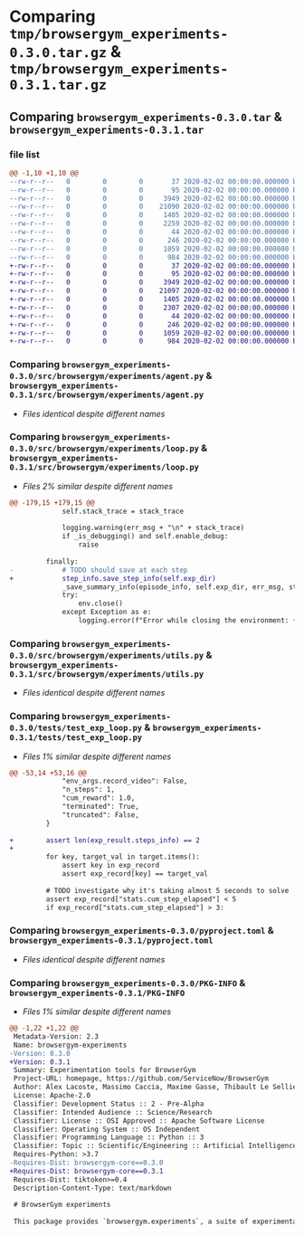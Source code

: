 # Comparing `tmp/browsergym_experiments-0.3.0.tar.gz` & `tmp/browsergym_experiments-0.3.1.tar.gz`

## Comparing `browsergym_experiments-0.3.0.tar` & `browsergym_experiments-0.3.1.tar`

### file list

```diff
@@ -1,10 +1,10 @@
--rw-r--r--   0        0        0       37 2020-02-02 00:00:00.000000 browsergym_experiments-0.3.0/requirements.txt
--rw-r--r--   0        0        0       95 2020-02-02 00:00:00.000000 browsergym_experiments-0.3.0/src/browsergym/experiments/__init__.py
--rw-r--r--   0        0        0     3949 2020-02-02 00:00:00.000000 browsergym_experiments-0.3.0/src/browsergym/experiments/agent.py
--rw-r--r--   0        0        0    21090 2020-02-02 00:00:00.000000 browsergym_experiments-0.3.0/src/browsergym/experiments/loop.py
--rw-r--r--   0        0        0     1405 2020-02-02 00:00:00.000000 browsergym_experiments-0.3.0/src/browsergym/experiments/utils.py
--rw-r--r--   0        0        0     2259 2020-02-02 00:00:00.000000 browsergym_experiments-0.3.0/tests/test_exp_loop.py
--rw-r--r--   0        0        0       44 2020-02-02 00:00:00.000000 browsergym_experiments-0.3.0/.gitignore
--rw-r--r--   0        0        0      246 2020-02-02 00:00:00.000000 browsergym_experiments-0.3.0/README.md
--rw-r--r--   0        0        0     1059 2020-02-02 00:00:00.000000 browsergym_experiments-0.3.0/pyproject.toml
--rw-r--r--   0        0        0      984 2020-02-02 00:00:00.000000 browsergym_experiments-0.3.0/PKG-INFO
+-rw-r--r--   0        0        0       37 2020-02-02 00:00:00.000000 browsergym_experiments-0.3.1/requirements.txt
+-rw-r--r--   0        0        0       95 2020-02-02 00:00:00.000000 browsergym_experiments-0.3.1/src/browsergym/experiments/__init__.py
+-rw-r--r--   0        0        0     3949 2020-02-02 00:00:00.000000 browsergym_experiments-0.3.1/src/browsergym/experiments/agent.py
+-rw-r--r--   0        0        0    21097 2020-02-02 00:00:00.000000 browsergym_experiments-0.3.1/src/browsergym/experiments/loop.py
+-rw-r--r--   0        0        0     1405 2020-02-02 00:00:00.000000 browsergym_experiments-0.3.1/src/browsergym/experiments/utils.py
+-rw-r--r--   0        0        0     2307 2020-02-02 00:00:00.000000 browsergym_experiments-0.3.1/tests/test_exp_loop.py
+-rw-r--r--   0        0        0       44 2020-02-02 00:00:00.000000 browsergym_experiments-0.3.1/.gitignore
+-rw-r--r--   0        0        0      246 2020-02-02 00:00:00.000000 browsergym_experiments-0.3.1/README.md
+-rw-r--r--   0        0        0     1059 2020-02-02 00:00:00.000000 browsergym_experiments-0.3.1/pyproject.toml
+-rw-r--r--   0        0        0      984 2020-02-02 00:00:00.000000 browsergym_experiments-0.3.1/PKG-INFO
```

### Comparing `browsergym_experiments-0.3.0/src/browsergym/experiments/agent.py` & `browsergym_experiments-0.3.1/src/browsergym/experiments/agent.py`

 * *Files identical despite different names*

### Comparing `browsergym_experiments-0.3.0/src/browsergym/experiments/loop.py` & `browsergym_experiments-0.3.1/src/browsergym/experiments/loop.py`

 * *Files 2% similar despite different names*

```diff
@@ -179,15 +179,15 @@
             self.stack_trace = stack_trace
 
             logging.warning(err_msg + "\n" + stack_trace)
             if _is_debugging() and self.enable_debug:
                 raise
 
         finally:
-            # TODO should save at each step
+            step_info.save_step_info(self.exp_dir)
             _save_summary_info(episode_info, self.exp_dir, err_msg, stack_trace)
             try:
                 env.close()
             except Exception as e:
                 logging.error(f"Error while closing the environment: {e}")
```

### Comparing `browsergym_experiments-0.3.0/src/browsergym/experiments/utils.py` & `browsergym_experiments-0.3.1/src/browsergym/experiments/utils.py`

 * *Files identical despite different names*

### Comparing `browsergym_experiments-0.3.0/tests/test_exp_loop.py` & `browsergym_experiments-0.3.1/tests/test_exp_loop.py`

 * *Files 1% similar despite different names*

```diff
@@ -53,14 +53,16 @@
             "env_args.record_video": False,
             "n_steps": 1,
             "cum_reward": 1.0,
             "terminated": True,
             "truncated": False,
         }
 
+        assert len(exp_result.steps_info) == 2
+
         for key, target_val in target.items():
             assert key in exp_record
             assert exp_record[key] == target_val
 
         # TODO investigate why it's taking almost 5 seconds to solve
         assert exp_record["stats.cum_step_elapsed"] < 5
         if exp_record["stats.cum_step_elapsed"] > 3:
```

### Comparing `browsergym_experiments-0.3.0/pyproject.toml` & `browsergym_experiments-0.3.1/pyproject.toml`

 * *Files identical despite different names*

### Comparing `browsergym_experiments-0.3.0/PKG-INFO` & `browsergym_experiments-0.3.1/PKG-INFO`

 * *Files 1% similar despite different names*

```diff
@@ -1,22 +1,22 @@
 Metadata-Version: 2.3
 Name: browsergym-experiments
-Version: 0.3.0
+Version: 0.3.1
 Summary: Experimentation tools for BrowserGym
 Project-URL: homepage, https://github.com/ServiceNow/BrowserGym
 Author: Alex Lacoste, Massimo Caccia, Maxime Gasse, Thibault Le Sellier De Chezelles
 License: Apache-2.0
 Classifier: Development Status :: 2 - Pre-Alpha
 Classifier: Intended Audience :: Science/Research
 Classifier: License :: OSI Approved :: Apache Software License
 Classifier: Operating System :: OS Independent
 Classifier: Programming Language :: Python :: 3
 Classifier: Topic :: Scientific/Engineering :: Artificial Intelligence
 Requires-Python: >3.7
-Requires-Dist: browsergym-core==0.3.0
+Requires-Dist: browsergym-core==0.3.1
 Requires-Dist: tiktoken>=0.4
 Description-Content-Type: text/markdown
 
 # BrowserGym experiments
 
 This package provides `browsergym.experiments`, a suite of experimentation tools for [BrowserGym](https://github.com/ServiceNow/BrowserGym).
```

